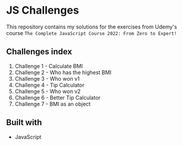 # JS Challenges
This repository contains my solutions for the exercises from Udemy's course `The Complete JavaScript Course 2022: From Zero to Expert!`

## Challenges index 
1. Challenge 1 - Calculate BMI
2. Challenge 2 - Who has the highest BMI
3. Challenge 3 - Who won v1
4. Challenge 4 - Tip Calculator
5. Challenge 5 - Who won v2
6. Challenge 6 - Better Tip Calculator
7. Challenge 7 - BMI as an object

## Built with
- JavaScript
